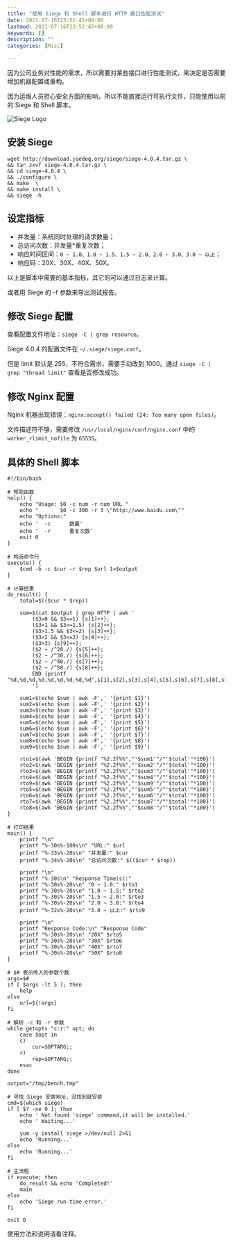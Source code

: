 ```yaml
---
title: "使用 Siege 和 Shell 脚本进行 HTTP 接口性能测试"
date: 2021-07-16T23:52:45+08:00
lastmod: 2021-07-16T23:52:45+08:00
keywords: []
description: ""
categories: [Misc]

---
```


因为公司业务对性能的需求，所以需要对某些接口进行性能测试，来决定是否需要增加机器配置或重构。

因为运维人员担心安全方面的影响，所以不能直接运行可执行文件，只能使用以前的 Siege 和 Shell 脚本。

<!--more-->

![Siege Logo](/images/http-interface-performance-test-with-siege-and-the-shell-script/siege-logo.webp "Siege Logo")

## 安装 Siege

```shell
wget http://download.joedog.org/siege/siege-4.0.4.tar.gz \
&& tar zxvf siege-4.0.4.tar.gz \
&& cd siege-4.0.4 \
&& ./configure \
&& make  \
&& make install \
&& siege -h
```

## 设定指标

* 并发量：系统同时处理的请求数量；
* 总访问次数：并发量*重复次数；
* 响应时间区间：`0 ~ 1.0、1.0 ~ 1.5、1.5 ~ 2.0、2.0 ~ 3.0、3.0 ~ 以上`；
* 响应码：20X、30X、40X、50X。

以上是脚本中需要的基本指标，其它的可以通过日志来计算。

或者用 Siege 的 -f 参数来导出测试报告。

## 修改 Siege 配置

查看配置文件地址：`siege -C | grep resource`。

Siege 4.0.4 的配置文件在 `~/.siege/siege.conf`。

但是 limit 默认是 255，不符合需求，需要手动改到 1000。通过 `siege -C | grep "thread limit"` 查看是否修改成功。

## 修改 Nginx 配置

Nginx 机器出现错误：`nginx:accept() failed (24: Too many open files)`。

文件描述符不够，需要修改 `/usr/local/nginx/conf/nginx.conf` 中的 `worker_rlimit_nofile` 为 `65535`。

## 具体的 Shell 脚本

```shell
#!/bin/bash

# 帮助函数
help() {
	echo "Usage: $0 -c num -r num URL "
	echo "       $0 -c 300 -r 3 \"http://www.baidu.com\""
	echo "Options:"
	echo '  -c      数量'
	echo '  -r      重复次数'
	exit 0
}

# 构造命令行
execute() {
	$cmd -b -c $cur -r $rep $url 1>$output
}

# 计算结果
do_result() {
	total=$(($cur * $rep))

	sum=$(cat $output | grep HTTP | awk '
        ($3>0 && $3<=1) {s[1]++};
        ($3>1 && $3<=1.5) {s[2]++};
        ($3>1.5 && $3<=2) {s[3]++};
        ($3>2 && $3<=3) {s[4]++};
        ($3>3) {s[9]++};
        ($2 ~ /^20./) {s[5]++};
        ($2 ~ /^30./) {s[6]++};
        ($2 ~ /^40./) {s[7]++};
        ($2 ~ /^50./) {s[8]++};
        END {printf "%d,%d,%d,%d,%d,%d,%d,%d,%d",s[1],s[2],s[3],s[4],s[5],s[6],s[7],s[8],s[9]}
        ')

	sum1=$(echo $sum | awk -F',' '{print $1}')
	sum2=$(echo $sum | awk -F',' '{print $2}')
	sum3=$(echo $sum | awk -F',' '{print $3}')
	sum4=$(echo $sum | awk -F',' '{print $4}')
	sum5=$(echo $sum | awk -F',' '{print $5}')
	sum6=$(echo $sum | awk -F',' '{print $6}')
	sum7=$(echo $sum | awk -F',' '{print $7}')
	sum8=$(echo $sum | awk -F',' '{print $8}')
	sum9=$(echo $sum | awk -F',' '{print $9}')

	rto1=$(awk 'BEGIN {printf "%2.2f%%","'$sum1'"/"'$total'"*100}')
	rto2=$(awk 'BEGIN {printf "%2.2f%%","'$sum2'"/"'$total'"*100}')
	rto3=$(awk 'BEGIN {printf "%2.2f%%","'$sum3'"/"'$total'"*100}')
	rto4=$(awk 'BEGIN {printf "%2.2f%%","'$sum4'"/"'$total'"*100}')
	rto9=$(awk 'BEGIN {printf "%2.2f%%","'$sum9'"/"'$total'"*100}')
	rto5=$(awk 'BEGIN {printf "%2.2f%%","'$sum5'"/"'$total'"*100}')
	rto6=$(awk 'BEGIN {printf "%2.2f%%","'$sum6'"/"'$total'"*100}')
	rto7=$(awk 'BEGIN {printf "%2.2f%%","'$sum7'"/"'$total'"*100}')
	rto8=$(awk 'BEGIN {printf "%2.2f%%","'$sum8'"/"'$total'"*100}')
}

# 打印结果
main() {
	printf "\n"
	printf "%-30s%-100s\n" "URL:" $url
	printf "%-33s%-20s\n" "并发量:" $cur
	printf "%-34s%-20s\n" "总访问次数:" $(($cur * $rep))

	printf "\n"
	printf "%-30s\n" "Response Time(s):"
	printf "%-30s%-20s\n" "0 ~ 1.0:" $rto1
	printf "%-30s%-20s\n" "1.0 ~ 1.5:" $rto2
	printf "%-30s%-20s\n" "1.5 ~ 2.0:" $rto3
	printf "%-30s%-20s\n" "2.0 ~ 3.0:" $rto4
	printf "%-32s%-20s\n" "3.0 ~ 以上:" $rto9

	printf "\n"
	printf "Response Code:\n" "Response Code"
	printf "%-30s%-20s\n" "20X" $rto5
	printf "%-30s%-20s\n" "30X" $rto6
	printf "%-30s%-20s\n" "40X" $rto7
	printf "%-30s%-20s\n" "50X" $rto8
}

# $# 表示传入的参数个数
args=$#
if [ $args -lt 5 ]; then
	help
else
	url=${!args}
fi

# 解析 -c 和 -r 参数
while getopts "c:r:" opt; do
	case $opt in
	c)
		cur=$OPTARG;;
	r)
		rep=$OPTARG;;
	esac
done

output="/tmp/bench.tmp"

# 寻找 Siege 安装地址，没找到就安装
cmd=$(which siege)
if [ $? -ne 0 ]; then
	echo ' Not found 'siege' command,it will be installed.'
	echo ' Waiting...'

	yum -y install siege >/dev/null 2>&1
	echo 'Running...'
else
	echo 'Running...'
fi

# 主流程
if execute; then
	do_result && echo 'Completed!'
	main
else
	echo 'Siege run-time error.'
fi

exit 0
```

使用方法和说明请看注释。